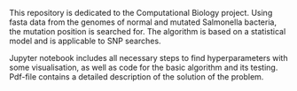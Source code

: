 This repository is dedicated to the Computational Biology project. Using fasta data from the genomes of normal and mutated Salmonella bacteria, the mutation position is searched for. The algorithm is based on a statistical model and is applicable to SNP searches.

Jupyter notebook includes all necessary steps to find hyperparameters with some visualisation, as well as code for the basic algorithm and its testing. Pdf-file contains a detailed description of the solution of the problem.
